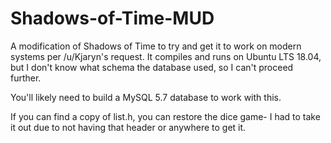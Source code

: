 # Shadows-of-Time-MUD

A modification of Shadows of Time to try and get it to work on modern systems per /u/Kjaryn's request. It compiles and runs on Ubuntu LTS 18.04, but I don't know what schema the database used, so I can't proceed further.

You'll likely need to build a MySQL 5.7 database to work with this.

If you can find a copy of list.h, you can restore the dice game- I had to take it out due to not having that header or anywhere to get it.
